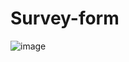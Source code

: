 # Survey-form
 
![image](https://user-images.githubusercontent.com/12413810/191267886-06db52f5-d183-4814-bc64-bfd4538b4680.png)
